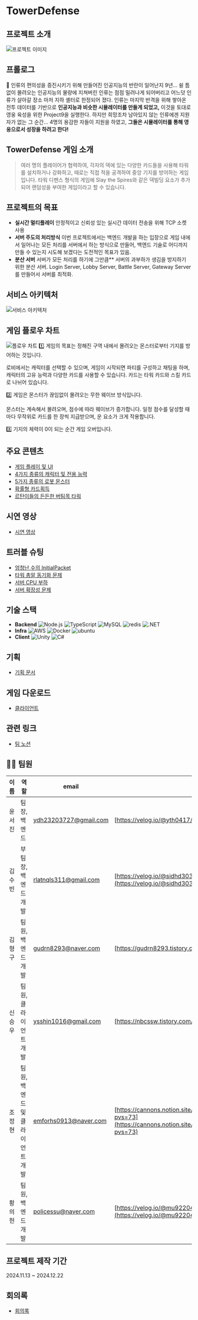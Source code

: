 # TowerDefense

## 프로젝트 소개

![프로젝트 이미지](./README/로고.png)

## 프롤로그

🌅 인류의 편의성을 증진시키기 위해 만들어진 인공지능의 반란이 일어난지 9년…
쉴 틈 없이 몰려오는 인공지능의 물량에 지쳐버린 인류는 점점 밀려나게 되어버리고
어느덧 인류가 살아갈 장소 마저 지하 셸터로 한정되어 졌다.
인류는 마지막 반격을 위해 쌓아온 전투 데이터를 기반으로
**인공지능과 비슷한 시뮬레이터를 만들게 되었고,**
이것을 토대로 영웅 육성을 위한 Project9을 실행한다.
하지만 희망조차 남아있지 않는 인류에겐 지원자가 없는 그 순간…
4명의 용감한 자들이 지원을 하였고,
**그들은 시뮬레이터를 통해 영웅으로서 성장을 하려고 한다!**

## TowerDefense 게임 소개

> 여러 명의 플레이어가 협력하여, 각자의 덱에 있는 다양한 카드들을 사용해 타워를 설치하거나 강화하고, 때로는 직접 적을 공격하여 중앙 기지를 방어하는 게임입니다.
> 타워 디펜스 형식의 게임에 Slay the Spires와 같은 덱빌딩 요소가 추가되어 랜덤성을 부여한 게임이라고 할 수 있습니다.

## 프로젝트의 목표

- **실시간 멀티플레이**
  안정적이고 신뢰성 있는 실시간 데이터 전송을 위해 TCP 소켓 사용
- **서버 주도의 처리방식**
  이번 프로젝트에서는 백엔드 개발을 하는 입장으로 게임 내에서 일어나는 모든 처리를 서버에서 하는 방식으로 만들어, 백엔드 기술로 어디까지 만들 수 있는지 시도해 보겠다는 도전적인 목표가 있음.
- **분산 서버**
  서버가 모든 처리를 하기에 그만큼\*\* 서버의 과부하가 생김을 방지하기 위한 분산 서버.
  Login Server, Lobby Server, Battle Server, Gateway Server를 만들어서 서버를 최적화.

## 서비스 아키텍처

![서비스 아키텍처](<https://teamsparta.notion.site/image/https%3A%2F%2Fprod-files-secure.s3.us-west-2.amazonaws.com%2F83c75a39-3aba-4ba4-a792-7aefe4b07895%2F8a7c0836-cad9-455d-864a-81bf888f3d49%2Fimage_(1).png?table=block&id=dcad5f01-0988-4bcc-a4b0-8fcfdb8416eb&spaceId=83c75a39-3aba-4ba4-a792-7aefe4b07895&width=1420&userId=&cache=v2>)

## 게임 플로우 차트

![플로우 차트](./README/플로우차트.png)
1️⃣ 게임의 목표는 정해진 구역 내에서 몰려오는 몬스터로부터 기지를 방어하는 것입니다.

로비에서는 캐릭터를 선택할 수 있으며,
게임이 시작되면 파티를 구성하고 채팅을 하며, 캐릭터의 고유 능력과 다양한 카드를 사용할 수 있습니다.
카드는 타워 카드와 스킬 카드로 나뉘어 있습니다.

2️⃣ 게임은 몬스터가 끊임없이 몰려오는 무한 웨이브 방식입니다.

몬스터는 계속해서 몰려오며, 점수에 따라 웨이브가 증가합니다.
일정 점수를 달성할 때마다 무작위로 카드를 한 장씩 지급받으며, 운 요소가 크게 작용합니다.

3️⃣ 기지의 체력이 0이 되는 순간 게임 오버입니다.

## 주요 콘텐츠

- [게임 플레이 및 UI](https://www.notion.so/teamsparta/UI-6ff71c8be1684e9fa6e45d581bb3f20a?pvs=25&cookie_sync_completed=true)
- [4가지 종류의 캐릭터 및 전용 능력](https://www.notion.so/teamsparta/4-15b669ad3b094b918938f881249bfa94)
- [5가지 종류의 로봇 몬스터](https://www.notion.so/teamsparta/5-32f0dda393ad4b70a31ec0c3270cd96f?pvs=25)
- [확률형 카드획득](https://www.notion.so/teamsparta/3f366a6ffb9e4c3c9e400986383ae3f6?pvs=25)
- [르탄이들의 든든한 버팀목 타워](https://www.notion.so/teamsparta/eab3c8e4c8fc403d96280b48782f7889?pvs=25)

## 시연 영상

- [시연 영상](https://www.notion.so/teamsparta/15f2dc3ef51481418e4dfc620845fb20)

## 트러블 슈팅

- [엄청난 수의 InitialPacket](https://www.notion.so/teamsparta/InitialPacket-bf5c7da28eb74c2394ec6f3259778b23)
- [타워 총알 동기화 문제](https://www.notion.so/teamsparta/427e5cd0a5044efa9943f37444e36805)
- [서버 CPU 부하](https://www.notion.so/teamsparta/CPU-ad6828ca4d03454c92e7eb6f84046a14?pvs=25)
- [서버 확장성 문제](https://www.notion.so/teamsparta/7ab684bdf1184f869c5ef28a6bb5e6b1)

## 기술 스택

- **Backend**
  ![Node.js](https://img.shields.io/badge/node.js-339933?style=for-the-badge&logo=Node.js&logoColor=white) ![TypeScript](https://img.shields.io/badge/javascript-F7DF1E?style=for-the-badge&logo=javascript&logoColor=black) ![MySQL](https://img.shields.io/badge/mysql-4479A1?style=for-the-badge&logo=mysql&logoColor=white) ![redis](https://img.shields.io/badge/redis-FF4438?style=for-the-badge&logo=redis&logoColor=white) ![.NET](https://img.shields.io/badge/.net-512BD4?style=for-the-badge&logo=.net&logoColor=white)
- **Infra**
  ![AWS](https://img.shields.io/badge/aws-232F3E?style=for-the-badge&logo=awsorganizations&logoColor=white) ![Docker](https://img.shields.io/badge/docker-2496ED?style=for-the-badge&logo=docker&logoColor=white) ![ubuntu](https://img.shields.io/badge/ubuntu-E95420?style=for-the-badge&logo=ubuntu&logoColor=white)
- **Client**
  ![Unity](https://img.shields.io/badge/unity-000000?style=for-the-badge&logo=unity&logoColor=white) ![C#](https://img.shields.io/badge/c%23-239120?style=for-the-badge&logo=c-sharp&logoColor=white)

## 기획

- [기획 문서](https://teamsparta.notion.site/d36b30239d8240199ef0d699181070a6)

## 게임 다운로드

- [클라이언트](https://ssw1113.itch.io/project9)

## 관련 링크

- [팀 노션](https://teamsparta.notion.site/9-2dfa6b2d1f674002821c8e0459caec93)

## 👩‍💻 팀원

| 이름   | 역할                            | email                 | blog                                                                                                                                       |
| ------ | ------------------------------- | --------------------- | ------------------------------------------------------------------------------------------------------------------------------------------ |
| 윤서진 | 팀장,백엔드                     | ydh23203727@gmail.com | [https://velog.io/@yth0417/posts](https://velog.io/@yth0417/posts)                                                                         |
| 김수빈 | 부팀장, 백엔드 개발             | rlatnqls311@gmail.com | [https://velog.io/@sidhd3030/posts](https://velog.io/@sidhd3030/posts)                                                                     |
| 김형구 | 팀원, 백엔드 개발               | gudrn8293@naver.com   | [https://gudrn8293.tistory.com](https://gudrn8293.tistory.com)                                                                             |
| 신승우 | 팀원, 클라이언트 개발           | ysshin1016@gmail.com  | [https://nbcssw.tistory.com/](https://nbcssw.tistory.com/)                                                                                 |
| 조정현 | 팀원, 백엔드 및 클라이언트 개발 | emforhs0913@naver.com | [https://cannons.notion.site/13c383dfd6bf814e87acf0f93b5c2c4a?pvs=73](https://cannons.notion.site/13c383dfd6bf814e87acf0f93b5c2c4a?pvs=73) |
| 황의헌 | 팀원, 백엔드 개발               | policessu@naver.com   | [https://velog.io/@mu92204/posts](https://velog.io/@mu92204/posts)                                                                         |

## 프로젝트 제작 기간

2024.11.13 ~ 2024.12.22

## 회의록

- [회의록](https://www.notion.so/teamsparta/640aefdbe069499388cd0b93217c13bc)
